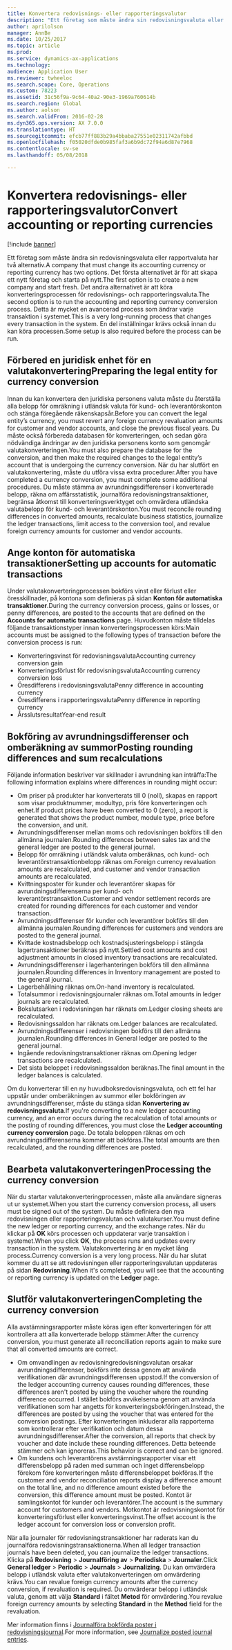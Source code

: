 ```yaml
---
title: Konvertera redovisnings- eller rapporteringsvalutor
description: "Ett företag som måste ändra sin redovisningsvaluta eller rapportvaluta har två alternativ."
author: aprilolson
manager: AnnBe
ms.date: 10/25/2017
ms.topic: article
ms.prod: 
ms.service: dynamics-ax-applications
ms.technology: 
audience: Application User
ms.reviewer: twheeloc
ms.search.scope: Core, Operations
ms.custom: 78223
ms.assetid: 31c56f9a-9c64-40a2-90e3-1969a760614b
ms.search.region: Global
ms.author: aolson
ms.search.validFrom: 2016-02-28
ms.dyn365.ops.version: AX 7.0.0
ms.translationtype: HT
ms.sourcegitcommit: efcb77ff883b29a4bbaba27551e02311742afbbd
ms.openlocfilehash: f05020dfde0b985faf3a6b9dc72f94a6d87e7968
ms.contentlocale: sv-se
ms.lasthandoff: 05/08/2018

---
```


# <a name="convert-accounting-or-reporting-currencies"></a><span data-ttu-id="680a5-103">Konvertera redovisnings- eller rapporteringsvalutor</span><span class="sxs-lookup"><span data-stu-id="680a5-103">Convert accounting or reporting currencies</span></span>

[!include [banner](../includes/banner.md)]

<span data-ttu-id="680a5-104">Ett företag som måste ändra sin redovisningsvaluta eller rapportvaluta har två alternativ.</span><span class="sxs-lookup"><span data-stu-id="680a5-104">A company that must change its accounting currency or reporting currency has two options.</span></span> <span data-ttu-id="680a5-105">Det första alternativet är för att skapa ett nytt företag och starta på nytt.</span><span class="sxs-lookup"><span data-stu-id="680a5-105">The first option is to create a new company and start fresh.</span></span> <span data-ttu-id="680a5-106">Det andra alternativet är att köra konverteringsprocessen för redovisnings- och rapporteringsvaluta.</span><span class="sxs-lookup"><span data-stu-id="680a5-106">The second option is to run the accounting and reporting currency conversion process.</span></span> <span data-ttu-id="680a5-107">Detta är mycket en avancerad process som ändrar varje transaktion i systemet.</span><span class="sxs-lookup"><span data-stu-id="680a5-107">This is a very long-running process that changes every transaction in the system.</span></span> <span data-ttu-id="680a5-108">En del inställningar krävs också innan du kan köra processen.</span><span class="sxs-lookup"><span data-stu-id="680a5-108">Some setup is also required before the process can be run.</span></span>

## <a name="preparing-the-legal-entity-for-currency-conversion"></a><span data-ttu-id="680a5-109">Förbered en juridisk enhet för en valutakonvertering</span><span class="sxs-lookup"><span data-stu-id="680a5-109">Preparing the legal entity for currency conversion</span></span>
<span data-ttu-id="680a5-110">Innan du kan konvertera den juridiska personens valuta måste du återställa alla belopp för omräkning i utländsk valuta för kund- och leverantörskonton och stänga föregående räkenskapsår.</span><span class="sxs-lookup"><span data-stu-id="680a5-110">Before you can convert the legal entity’s currency, you must revert any foreign currency revaluation amounts for customer and vendor accounts, and close the previous fiscal years.</span></span> <span data-ttu-id="680a5-111">Du måste också förbereda databasen för konverteringen, och sedan göra nödvändiga ändringar av den juridiska personens konto som genomgår valutakonverteringen.</span><span class="sxs-lookup"><span data-stu-id="680a5-111">You must also prepare the database for the conversion, and then make the required changes to the legal entity’s account that is undergoing the currency conversion.</span></span> <span data-ttu-id="680a5-112">När du har slutfört en valutakonvertering, måste du utföra vissa extra procedurer.</span><span class="sxs-lookup"><span data-stu-id="680a5-112">After you have completed a currency conversion, you must complete some additional procedures.</span></span> <span data-ttu-id="680a5-113">Du måste stämma av avrundningsdifferenser i konverterade belopp, räkna om affärsstatistik, journalföra redovisningstransaktioner, begränsa åtkomst till konverteringsverktyget och omvärdera utländska valutabelopp för kund- och leverantörskonton.</span><span class="sxs-lookup"><span data-stu-id="680a5-113">You must reconcile rounding differences in converted amounts, recalculate business statistics, journalize the ledger transactions, limit access to the conversion tool, and revalue foreign currency amounts for customer and vendor accounts.</span></span>

## <a name="setting-up-accounts-for-automatic-transactions"></a><span data-ttu-id="680a5-114">Ange konton för automatiska transaktioner</span><span class="sxs-lookup"><span data-stu-id="680a5-114">Setting up accounts for automatic transactions</span></span>
<span data-ttu-id="680a5-115">Under valutakonverteringprocessen bokförs vinst eller förlust eller öresskillnader, på kontona som definieras på sidan **Konton för automatiska transaktioner**.</span><span class="sxs-lookup"><span data-stu-id="680a5-115">During the currency conversion process, gains or losses, or penny differences, are posted to the accounts that are defined on the **Accounts for automatic transactions** page.</span></span> <span data-ttu-id="680a5-116">Huvudkonton måste tilldelas följande transaktionstyper innan konverteringsprocessen körs:</span><span class="sxs-lookup"><span data-stu-id="680a5-116">Main accounts must be assigned to the following types of transaction before the conversion process is run:</span></span>

-   <span data-ttu-id="680a5-117">Konverteringsvinst för redovisningsvaluta</span><span class="sxs-lookup"><span data-stu-id="680a5-117">Accounting currency conversion gain</span></span>
-   <span data-ttu-id="680a5-118">Konverteringsförlust för redovisningsvaluta</span><span class="sxs-lookup"><span data-stu-id="680a5-118">Accounting currency conversion loss</span></span>
-   <span data-ttu-id="680a5-119">Öresdifferens i redovisningsvaluta</span><span class="sxs-lookup"><span data-stu-id="680a5-119">Penny difference in accounting currency</span></span>
-   <span data-ttu-id="680a5-120">Öresdifferens i rapporteringsvaluta</span><span class="sxs-lookup"><span data-stu-id="680a5-120">Penny difference in reporting currency</span></span>
-   <span data-ttu-id="680a5-121">Årsslutsresultat</span><span class="sxs-lookup"><span data-stu-id="680a5-121">Year-end result</span></span>

## <a name="posting-rounding-differences-and-sum-recalculations"></a><span data-ttu-id="680a5-122">Bokföring av avrundningsdifferenser och omberäkning av summor</span><span class="sxs-lookup"><span data-stu-id="680a5-122">Posting rounding differences and sum recalculations</span></span>
<span data-ttu-id="680a5-123">Följande information beskriver var skillnader i avrundning kan inträffa:</span><span class="sxs-lookup"><span data-stu-id="680a5-123">The following information explains where differences in rounding might occur:</span></span>

-   <span data-ttu-id="680a5-124">Om priser på produkter har konverterats till 0 (noll), skapas en rapport som visar produktnummer, modultyp, pris före konverteringen och enhet.</span><span class="sxs-lookup"><span data-stu-id="680a5-124">If product prices have been converted to 0 (zero), a report is generated that shows the product number, module type, price before the conversion, and unit.</span></span>
-   <span data-ttu-id="680a5-125">Avrundningsdifferenser mellan moms och redovisningen bokförs till den allmänna journalen.</span><span class="sxs-lookup"><span data-stu-id="680a5-125">Rounding differences between sales tax and the general ledger are posted to the general journal.</span></span>
-   <span data-ttu-id="680a5-126">Belopp för omräkning i utländsk valuta omberäknas, och kund- och leverantörstransaktionbelopp räknas om.</span><span class="sxs-lookup"><span data-stu-id="680a5-126">Foreign currency revaluation amounts are recalculated, and customer and vendor transaction amounts are recalculated.</span></span>
-   <span data-ttu-id="680a5-127">Kvittningsposter för kunder och leverantörer skapas för avrundningsdifferenserna per kund- och leverantörstransaktion.</span><span class="sxs-lookup"><span data-stu-id="680a5-127">Customer and vendor settlement records are created for rounding differences for each customer and vendor transaction.</span></span>
-   <span data-ttu-id="680a5-128">Avrundningsdifferenser för kunder och leverantörer bokförs till den allmänna journalen.</span><span class="sxs-lookup"><span data-stu-id="680a5-128">Rounding differences for customers and vendors are posted to the general journal.</span></span>
-   <span data-ttu-id="680a5-129">Kvittade kostnadsbelopp och kostnadsjusteringsbelopp i stängda lagertransaktioner beräknas på nytt.</span><span class="sxs-lookup"><span data-stu-id="680a5-129">Settled cost amounts and cost adjustment amounts in closed inventory transactions are recalculated.</span></span>
-   <span data-ttu-id="680a5-130">Avrundningsdifferenser i lagerhanteringen bokförs till den allmänna journalen.</span><span class="sxs-lookup"><span data-stu-id="680a5-130">Rounding differences in Inventory management are posted to the general journal.</span></span>
-   <span data-ttu-id="680a5-131">Lagerbehållning räknas om.</span><span class="sxs-lookup"><span data-stu-id="680a5-131">On-hand inventory is recalculated.</span></span>
-   <span data-ttu-id="680a5-132">Totalsummor i redovisningsjournaler räknas om.</span><span class="sxs-lookup"><span data-stu-id="680a5-132">Total amounts in ledger journals are recalculated.</span></span>
-   <span data-ttu-id="680a5-133">Bokslutsarken i redovisningen har räknats om.</span><span class="sxs-lookup"><span data-stu-id="680a5-133">Ledger closing sheets are recalculated.</span></span>
-   <span data-ttu-id="680a5-134">Redovisningssaldon har räknats om.</span><span class="sxs-lookup"><span data-stu-id="680a5-134">Ledger balances are recalculated.</span></span>
-   <span data-ttu-id="680a5-135">Avrundningsdifferenser i redovisningen bokförs till den allmänna journalen.</span><span class="sxs-lookup"><span data-stu-id="680a5-135">Rounding differences in General ledger are posted to the general journal.</span></span>
-   <span data-ttu-id="680a5-136">Ingående redovisningstransaktioner räknas om.</span><span class="sxs-lookup"><span data-stu-id="680a5-136">Opening ledger transactions are recalculated.</span></span>
-   <span data-ttu-id="680a5-137">Det sista beloppet i redovisningssaldon beräknas.</span><span class="sxs-lookup"><span data-stu-id="680a5-137">The final amount in the ledger balances is calculated.</span></span>

<span data-ttu-id="680a5-138">Om du konverterar till en ny huvudboksredovisningsvaluta, och ett fel har uppstår under omberäkningen av summor eller bokföringen av avrundningsdifferenser, måste du stänga sidan **Konvertering av redovisningsvaluta**.</span><span class="sxs-lookup"><span data-stu-id="680a5-138">If you're converting to a new ledger accounting currency, and an error occurs during the recalculation of total amounts or the posting of rounding differences, you must close the **Ledger accounting currency conversion** page.</span></span> <span data-ttu-id="680a5-139">De totala beloppen räknas om och avrundningsdifferenserna kommer att bokföras.</span><span class="sxs-lookup"><span data-stu-id="680a5-139">The total amounts are then recalculated, and the rounding differences are posted.</span></span>

## <a name="processing-the-currency-conversion"></a><span data-ttu-id="680a5-140">Bearbeta valutakonverteringen</span><span class="sxs-lookup"><span data-stu-id="680a5-140">Processing the currency conversion</span></span>
<span data-ttu-id="680a5-141">När du startar valutakonverteringprocessen, måste alla användare signeras ut ur systemet.</span><span class="sxs-lookup"><span data-stu-id="680a5-141">When you start the currency conversion process, all users must be signed out of the system.</span></span> <span data-ttu-id="680a5-142">Du måste definiera den nya redovisningen eller rapporteringsvalutan och valutakurser.</span><span class="sxs-lookup"><span data-stu-id="680a5-142">You must define the new ledger or reporting currency, and the exchange rates.</span></span> <span data-ttu-id="680a5-143">När du klickar på **OK** körs processen och uppdaterar varje transaktion i systemet.</span><span class="sxs-lookup"><span data-stu-id="680a5-143">When you click **OK**, the process runs and updates every transaction in the system.</span></span> <span data-ttu-id="680a5-144">Valutakonvertering är en mycket lång process.</span><span class="sxs-lookup"><span data-stu-id="680a5-144">Currency conversion is a very long process.</span></span> <span data-ttu-id="680a5-145">När du har slutat kommer du att se att redovisningen eller rapporteringsvalutan uppdateras på sidan **Redovisning**.</span><span class="sxs-lookup"><span data-stu-id="680a5-145">When it's completed, you will see that the accounting or reporting currency is updated on the **Ledger** page.</span></span>

## <a name="completing-the-currency-conversion"></a><span data-ttu-id="680a5-146">Slutför valutakonverteringen</span><span class="sxs-lookup"><span data-stu-id="680a5-146">Completing the currency conversion</span></span>
<span data-ttu-id="680a5-147">Alla avstämningsrapporter måste köras igen efter konverteringen för att kontrollera att alla konverterade belopp stämmer.</span><span class="sxs-lookup"><span data-stu-id="680a5-147">After the currency conversion, you must generate all reconciliation reports again to make sure that all converted amounts are correct.</span></span>

-   <span data-ttu-id="680a5-148">Om omvandlingen av redovisningredovisningsvalutan orsakar avrundningsdifferenser, bokförs inte dessa genom att använda verifikationen där avrundningsdifferensen uppstod.</span><span class="sxs-lookup"><span data-stu-id="680a5-148">If the conversion of the ledger accounting currency causes rounding differences, these differences aren't posted by using the voucher where the rounding difference occurred.</span></span> <span data-ttu-id="680a5-149">I stället bokförs avvikelserna genom att använda verifikationen som har angetts för konverteringsbokföringen.</span><span class="sxs-lookup"><span data-stu-id="680a5-149">Instead, the differences are posted by using the voucher that was entered for the conversion postings.</span></span> <span data-ttu-id="680a5-150">Efter konverteringen inkluderar alla rapporterna som kontrollerar efter verifikation och datum dessa avrundningsdifferenser.</span><span class="sxs-lookup"><span data-stu-id="680a5-150">After the conversion, all reports that check by voucher and date include these rounding differences.</span></span> <span data-ttu-id="680a5-151">Detta beteende stämmer och kan ignoreras.</span><span class="sxs-lookup"><span data-stu-id="680a5-151">This behavior is correct and can be ignored.</span></span>
-   <span data-ttu-id="680a5-152">Om kundens och leverantörens avstämningsrapporter visar ett differensbelopp på raden med summan och inget differensbelopp förekom före konverteringen måste differensbeloppet bokföras.</span><span class="sxs-lookup"><span data-stu-id="680a5-152">If the customer and vendor reconciliation reports display a difference amount on the total line, and no difference amount existed before the conversion, this difference amount must be posted.</span></span> <span data-ttu-id="680a5-153">Kontot är samlingskontot för kunder och leverantörer.</span><span class="sxs-lookup"><span data-stu-id="680a5-153">The account is the summary account for customers and vendors.</span></span> <span data-ttu-id="680a5-154">Motkontot är redovisningskontot för konverteringsförlust eller konverteringsvinst.</span><span class="sxs-lookup"><span data-stu-id="680a5-154">The offset account is the ledger account for conversion loss or conversion profit.</span></span>

<span data-ttu-id="680a5-155">När alla journaler för redovisningstransaktioner har raderats kan du journalföra redovisningstransaktionerna.</span><span class="sxs-lookup"><span data-stu-id="680a5-155">When all ledger transaction journals have been deleted, you can journalize the ledger transactions.</span></span> <span data-ttu-id="680a5-156">Klicka på **Redovisning** &gt; **Journalföring av** &gt; **Periodiska** &gt; **Journaler**.</span><span class="sxs-lookup"><span data-stu-id="680a5-156">Click **General ledger** &gt; **Periodic** &gt; **Journals** &gt; **Journalizing**.</span></span> <span data-ttu-id="680a5-157">Du kan omvärdera belopp i utländsk valuta efter valutakonverteringen om omvärdering krävs.</span><span class="sxs-lookup"><span data-stu-id="680a5-157">You can revalue foreign currency amounts after the currency conversion, if revaluation is required.</span></span> <span data-ttu-id="680a5-158">Du omvärderar belopp i utländsk valuta, genom att välja **Standard** i fältet **Metod** för omvärdering.</span><span class="sxs-lookup"><span data-stu-id="680a5-158">You revalue foreign currency amounts by selecting **Standard** in the **Method** field for the revaluation.</span></span>

<span data-ttu-id="680a5-159">Mer information finns i [Journalföra bokförda poster i redovisningsjournal](tasks/journalize-posted-journal-entries.md).</span><span class="sxs-lookup"><span data-stu-id="680a5-159">For more information, see [Journalize posted journal entries](tasks/journalize-posted-journal-entries.md).</span></span>


